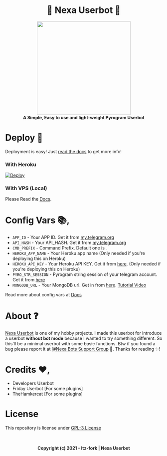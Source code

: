 <h1 align="center"> 
  🌠 Nexa Userbot 🌠
</h1>

<p align="center">
  <a href="#"><img src="https://telegra.ph/file/a2471aa31028b2c429390.jpg" width="300" height="300"></a> </br>
  <b>A Simple, Easy to use and light-weight Pyrogram Userbot</b>
</p>

# Deploy 🛫
Deployment is easy! Just [read the docs](https://nexa-userbot.netlify.app/docs/get-started/) to get more info!

### With Heroku
[![Deploy](https://www.herokucdn.com/deploy/button.svg)](https://heroku.com/deploy?template=https://github.com/Itz-fork/Nexa-Userbot)

### With VPS (Local)
Please Read the [Docs](https://nexa-userbot.netlify.app/docs/get-started/installation/#with-vps-local).

# Config Vars 📚,

- `APP_ID` - Your APP ID. Get it from [my.telegram.org](my.telegram.org)
- `API_HASH` - Your API_HASH. Get it from [my.telegram.org](my.telegram.org)
- `CMD_PREFIX` - Command Prefix. Default one is `.`
- `HEROKU_APP_NAME` - Your Heroku app name (Only needed if you're deploying this on Heroku)
- `HEROKU_API_KEY` - Your Heroku API KEY. Get it from [here](https://dashboard.heroku.com/account). (Only needed if you're deploying this on Heroku)
- `PYRO_STR_SESSION` - Pyrogram string session of your telegram account. Get it from [here](https://replit.com/@Itz-fork/Nexa-UserbotStrGen)
- `MONGODB_URL` - Your MongoDB url. Get in from [here](https://www.mongodb.com/). [Tutorial Video](https://youtu.be/0aYrJTfYBHU)

Read more about config vars at [Docs](https://nexa-userbot.netlify.app/docs/get-started/configs/)

# About ❓
[Nexa Userbot](https://github.com/Itz-fork/Nexa-Userbot) is one of my hobby projects. I made this userbot for introduce a userbot **without bot mode** because I wanted to try something different. So this'll be a minimal userbot with some ~~basic~~ functions. Btw if you found a bug please report it at [@Nexa Bots Support Group](https://t.me/Nexa_bots) 🐞. Thanks for reading ✨!

# Credits ❤️,
- Developers Userbot
- Friday Userbot [For some plugins]
- TheHamkercat [For some plugins]

# License
This repository is license under [GPL-3 License](https://github.com/Itz-fork/Nexa-Userbot/blob/master/LICENSE)

<p align="center">
  </br></br>
  <b>Copyright (c) 2021 - Itz-fork | Nexa Userbot</b>
</p>

